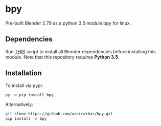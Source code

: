 # bpy
Pre-built Blender 2.79 as a python 3.5 module bpy for linux.

## Dependencies
Run [THIS](https://github.com/sobotka/blender/blob/v2.79/build_files/build_environment/install_deps.sh) script to install all Blender dependencies before installing this module. Note that this repository requires **Python 3.5**.

## Installation
To install via pypi:
```bash
py -m pip install bpy
```
Alternatively:
```bash
git clone https://github.com/uzairakbar/bpy.git
pip install -e bpy
```
